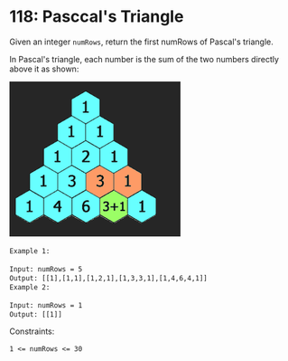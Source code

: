 # 118: Pasccal's Triangle

Given an integer `numRows`, return the first numRows of Pascal's triangle.

In Pascal's triangle, each number is the sum of the two numbers directly above it as shown:

![img.png](img.png)
 

```
Example 1:

Input: numRows = 5
Output: [[1],[1,1],[1,2,1],[1,3,3,1],[1,4,6,4,1]]
Example 2:

Input: numRows = 1
Output: [[1]]
```
 

Constraints:
```
1 <= numRows <= 30
```
